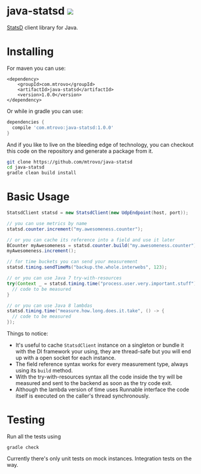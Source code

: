 # java-statsd [<img src="https://secure.travis-ci.org/mtrovo/java-statsd.png" />](http://travis-ci.org/mtrovo/java-statsd)

[StatsD](https://github.com/etsy/statsd) client library for Java.
 
# Installing

For maven you can use:

``` 
<dependency>
    <groupId>com.mtrovo</groupId>
    <artifactId>java-statsd</artifactId>
    <version>1.0.0</version>
</dependency>
```

Or while in gradle you can use:
```groovy
dependencies {
  compile 'com.mtrovo:java-statsd:1.0.0'
}
```

And if you like to live on the bleeding edge of technology, you can checkout this code on the repository and generate a
package from it.
```sh
git clone https://github.com/mtrovo/java-statsd
cd java-statsd
gradle clean build install
```

# Basic Usage
```java
StatsdClient statsd = new StatsdClient(new UdpEndpoint(host, port));

// you can use metrics by name
statsd.counter.increment("my.awesomeness.counter");

// or you can cache its reference into a field and use it later
BCounter myAwesomeness = statsd.counter.build("my.awesomeness.counter");  
myAwesomeness.increment();

// for time buckets you can send your measurement
statsd.timing.sendTimeMs("backup.the.whole.interwebs", 123);

// or you can use Java 7 try-with-resources
try(Context _ = statsd.timing.time("process.user.very.important.stuff")){
  // code to be measured
}

// or you can use Java 8 lambdas
statsd.timing.time("measure.how.long.does.it.take", () -> {
  // code to be measured
});
```

Things to notice:

* It's useful to cache `StatsdClient` instance on a singleton or bundle it with the DI framework your using, they are thread-safe but you will end up with a open socket for each instance.
* The field reference syntax works for every measurement type, always using its `build` method.
* With the try-with-resources syntax all the code inside the try will be measured and sent to the backend as soon as the try code exit.
* Although the lambda version of time uses Runnable interface the code itself is executed on the caller's thread synchronously.   

# Testing
Run all the tests using
```
gradle check
```
Currently there's only unit tests on mock instances. 
Integration tests on the way.



